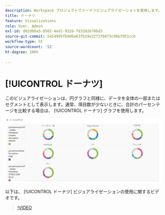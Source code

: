 ```yaml
---
description: Workspace プロジェクトでドーナツビジュアライゼーションを使用します。
title: ドーナツ
feature: Visualizations
role: User, Admin
exl-id: d82db8a5-9502-4ed1-9326-fd3392670bd3
source-git-commit: 5454995fb9d6e63fb19e2272f66f3c96bf951ccb
workflow-type: ht
source-wordcount: '52'
ht-degree: 100%

---
```


# [!UICONTROL ドーナツ]

このビジュアライゼーションは、円グラフと同様に、データを全体の一部またはセグメントとして表示します。通常、項目数が少ないときに、合計のパーセンテージを比較する場合は、 [!UICONTROL ドーナツ] グラフを使用します。

![](assets/donut.png)

以下は、 [!UICONTROL ドーナツ] ビジュアライゼーションの使用に関するビデオです。

>[!VIDEO](https://video.tv.adobe.com/v/334309/?quality=12)
